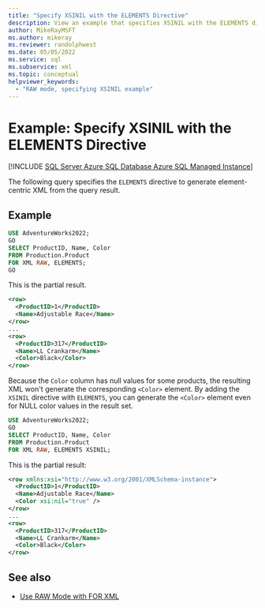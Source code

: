 ```yaml
---
title: "Specify XSINIL with the ELEMENTS Directive"
description: View an example that specifies XSINIL with the ELEMENTS directive to generate element-centric XML from the query result.
author: MikeRayMSFT
ms.author: mikeray
ms.reviewer: randolphwest
ms.date: 05/05/2022
ms.service: sql
ms.subservice: xml
ms.topic: conceptual
helpviewer_keywords:
  - "RAW mode, specifying XSINIL example"
---
```

# Example: Specify XSINIL with the ELEMENTS Directive

[!INCLUDE [SQL Server Azure SQL Database Azure SQL Managed Instance](../../includes/applies-to-version/sql-asdb-asdbmi.md)]

The following query specifies the `ELEMENTS` directive to generate element-centric XML from the query result.

## Example

```sql
USE AdventureWorks2022;
GO
SELECT ProductID, Name, Color
FROM Production.Product
FOR XML RAW, ELEMENTS;
GO
```

This is the partial result.

```xml
<row>
  <ProductID>1</ProductID>
  <Name>Adjustable Race</Name>
</row>
...
<row>
  <ProductID>317</ProductID>
  <Name>LL Crankarm</Name>
  <Color>Black</Color>
</row>
```

Because the `Color` column has null values for some products, the resulting XML won't generate the corresponding `<Color>` element. By adding the `XSINIL` directive with `ELEMENTS`, you can generate the `<Color>` element even for NULL color values in the result set.

```sql
USE AdventureWorks2022;
GO
SELECT ProductID, Name, Color
FROM Production.Product
FOR XML RAW, ELEMENTS XSINIL;
```

This is the partial result:

```xml
<row xmlns:xsi="http://www.w3.org/2001/XMLSchema-instance">
  <ProductID>1</ProductID>
  <Name>Adjustable Race</Name>
  <Color xsi:nil="true" />
</row>
...
<row>
  <ProductID>317</ProductID>
  <Name>LL Crankarm</Name>
  <Color>Black</Color>
</row>
```

## See also

- [Use RAW Mode with FOR XML](../../relational-databases/xml/use-raw-mode-with-for-xml.md)
